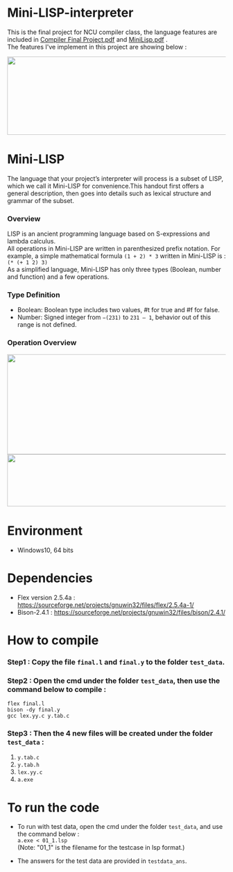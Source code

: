 # Mini-LISP-interpreter
This is the final project for NCU compiler class, the language features are included in [Compiler Final Project.pdf](https://github.com/KrystalHsieh/Mini-LISP-interpreter/files/8040181/Compiler.Final.Project.pdf)
 and [MiniLisp.pdf](https://github.com/KrystalHsieh/Mini-LISP-interpreter/files/8040184/MiniLisp.pdf)
.  
The features I've implement in this project are showing below :  

<img src="https://upload.cc/i1/2022/02/10/uDbJ1o.png" width="650" height="180">

# Mini-LISP
The language that your project’s interpreter will process is a subset of LISP, which we call it Mini-LISP for convenience.This handout first offers a general description, then goes into details such as lexical structure and grammar of the subset.  

### Overview
LISP is an ancient programming language based on S-expressions and lambda calculus.  
All operations in Mini-LISP are written in parenthesized prefix notation. For example, a simple mathematical formula ```(1 + 2) * 3``` written in Mini-LISP is : ```(* (+ 1 2) 3)```  
As a simplified language, Mini-LISP has only three types (Boolean, number and function) and a few operations. 

### Type Definition
- Boolean: Boolean type includes two values, #t for true and #f for false.
- Number: Signed integer from ```−(231)``` to ```231 – 1```, behavior out of this range is not defined.  

### Operation Overview
<img src="https://upload.cc/i1/2022/02/10/EedZhI.png" width="650" height="230">  
<img src="https://upload.cc/i1/2022/02/10/gay5Uz.png" width="560" height="120">

# Environment
- Windows10, 64 bits

# Dependencies
- Flex version 2.5.4a : https://sourceforge.net/projects/gnuwin32/files/flex/2.5.4a-1/  
- Bison-2.4.1 : https://sourceforge.net/projects/gnuwin32/files/bison/2.4.1/  

# How to compile
### Step1 : Copy the file ```final.l``` and ```final.y``` to the folder ```test_data```.
### Step2 : Open the cmd under the folder ```test_data```, then use the command below to compile :   
```flex final.l```  
```bison -dy final.y```  
```gcc lex.yy.c y.tab.c```  

### Step3 : Then the 4 new files will be created under the folder ```test_data``` :  
1. ```y.tab.c```  
2. ```y.tab.h```  
3. ```lex.yy.c```  
4. ```a.exe```  

# To run the code
- To run with test data, open the cmd under the folder ```test_data```, and use the command below :  
```a.exe < 01_1.lsp```  
(Note: "01_1" is the filename for the testcase in lsp format.)  

- The answers for the test data are provided in ```testdata_ans```.
